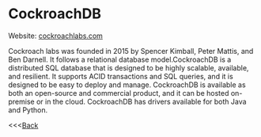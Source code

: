 # CockroachDB

Website: [cockroachlabs.com](https://www.cockroachlabs.com/)

Cockroach labs was founded in 2015 by  Spencer Kimball, Peter Mattis, and Ben Darnell. It follows a relational database model.CockroachDB is a distributed SQL database that is designed to be highly scalable, available, and resilient. It supports ACID transactions and SQL queries, and it is designed to be easy to deploy and manage. CockroachDB is available as both an open-source and commercial product, and it can be hosted on-premise or in the cloud. CockroachDB has drivers available for both Java and Python.

<<<[Back](README.md)